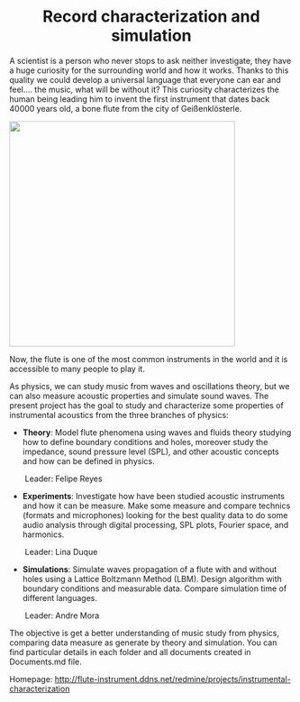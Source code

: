 <center> <h1>Record characterization and simulation</h1> </center>


A scientist is a person who never stops to ask neither investigate, they have a huge curiosity for the surrounding world and how it works. Thanks to this quality we could develop a universal language that everyone can ear and feel.... the music, what will be without it? This curiosity characterizes the human being leading him to invent the first instrument that dates back 40000 years old, a bone flute from the city of Geißenklösterle. 

<img src="https://cdn.mos.cms.futurecdn.net/6KDfvXEaoeFYdEdvKAqnkR-1200-80.jpg" width="400">


Now, the flute is one of the most common instruments in the world and it is accessible to many people to play it. 

As physics, we can study music from waves and oscillations theory, but we can also measure acoustic properties and simulate sound waves. The present project has the goal to study and characterize some properties of instrumental acoustics from the three branches of physics:

* **Theory**: Model flute phenomena using waves and fluids theory studying how to define boundary conditions and holes, moreover study the impedance, sound pressure level (SPL), and other acoustic concepts and how can be defined in physics.

&nbsp;&nbsp;&nbsp;&nbsp;&nbsp;&nbsp; Leader: Felipe Reyes


* **Experiments**: Investigate how have been studied acoustic instruments and how it can be measure. Make some measure and compare technics (formats and microphones) looking for the best quality data to do some audio analysis through digital processing, SPL plots, Fourier space, and harmonics.

&nbsp;&nbsp;&nbsp;&nbsp;&nbsp;&nbsp; Leader: Lina Duque


* **Simulations**: Simulate waves propagation of a flute with and without holes using a Lattice Boltzmann Method (LBM). Design algorithm with boundary conditions and measurable data. Compare simulation time of different languages.

&nbsp;&nbsp;&nbsp;&nbsp;&nbsp;&nbsp; Leader: Andre Mora

The objective is get a better understanding of music study from physics, comparing data measure as generate by theory and simulation. You can find particular details in each folder and all documents created in Documents.md file. 


Homepage: http://flute-instrument.ddns.net/redmine/projects/instrumental-characterization
